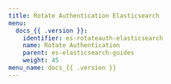 ```yaml
---
title: Rotate Authentication Elasticsearch
menu:
  docs_{{ .version }}:
    identifier: es-rotateauth-elasticsearch
    name: Rotate Authentication
    parent: es-elasticsearch-guides
    weight: 45
menu_name: docs_{{ .version }}
---
```

